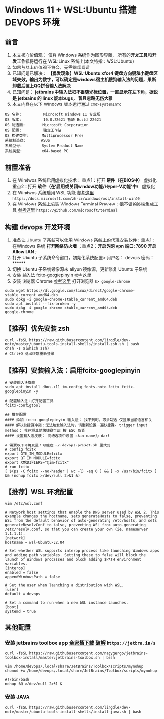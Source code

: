 # Windows 11 + WSL:Ubuntu 搭建 DEVOPS 环境

## 前言
1. 本文核心价值观： 仅将 Windows 系统作为图形界面， 所有的**开发工具**和**开发工作**都将运行在 WSL:Linux 系统上(本文特指：WSL:Ubuntu)
2. 如果与以上价值观不符合，无需继续阅读
3. 已知问题已解决： **【偶发现象】WSL:Ubuntu xfce4 键盘方向键和小键盘区域失效，输出为数字，可以确定是windows宿主机搜狗输入法的问题，果断卸载后装上QQ拼音输入法解决**
4. 已知问题： **jetbrains 中输入法框不跟随光标位置，一直显示在左下角，据说是 jetbrains 的 linux 版本bugs， 暂且忽略无伤大雅**
5. 本文内容在以下 Windows 版本运行通过 `cmd>systeminfo`
```
OS 名称:          Microsoft Windows 11 专业版
OS 版本:          10.0.22621 暂缺 Build 22621
OS 制造商:        Microsoft Corporation
OS 配置:          独立工作站
OS 构建类型:      Multiprocessor Free
系统制造商:       ASUS
系统型号:         System Product Name
系统类型:         x64-based PC
```

## 前置准备
1. 在 Windwos 系统启用虚拟化技术：  重点1：打开 **硬件（在BIOS中）** 虚拟化  重点2：打开 **软件（在‘启用或关闭window功能/Hyper-V功能’中）** 虚拟化
2. 在 Windwos 系统启用 WSL 功能 [参考这里](https://docs.microsoft.com/zh-cn/windows/wsl/install-win10) `https://docs.microsoft.com/zh-cn/windows/wsl/install-win10`
3. 在 Windows 系统上安装 Windows Terminal Preview：很不错的终端集成工具 [参考这里](https://github.com/microsoft/terminal) `https://github.com/microsoft/terminal`


## 构建 devops 开发环境
1. 准备让 Ubuntu 子系统可以使用 Windows 系统上的代理安装软件：重点1：在Windows 系统 **打开网络防火墙** ；重点2：**开启外网 vpn 端口: 7890 开启 Allow LAN** ; 
2. 打开 Ubuntu 子系统命令窗口，初始化系统配置> 用户名： devops 密码：******
3. 切换 Ubuntu 子系统镜像源未 aliyun 镜像源，更新修复 Ubuntu 子系统
4. 安装 输入法 fcitx-googlepinyin [参考这里](#推荐安装输入法启用fcitx-googlepinyin)
5. 安装 浏览器 Chrome [参考这里](https://learn.microsoft.com/zh-cn/windows/wsl/tutorials/gui-apps#install-google-chrome-for-linux) 打开浏览器 `$> google-chrome`
```
sudo wget https://dl.google.com/linux/direct/google-chrome-stable_current_amd64.deb
sudo dpkg -i google-chrome-stable_current_amd64.deb
sudo apt install --fix-broken -y
sudo dpkg -i google-chrome-stable_current_amd64.deb
google-chrome
```

## 【推荐】优先安装 zsh 
```
curl -fsSL https://raw.githubusercontent.com/lingdle/dev-note/master/ubuntu-tools-install-shells/install-zsh.sh | bash
chsh -s $(which zsh)
# Ctrl+D 退出终端重新登录
```

## 【推荐】安装输入法：启用fcitx-googlepinyin
```
# 安装输入法依赖
sudo apt install dbus-x11 im-config fonts-noto fcitx fcitx-googlepinyin -y

# 配置输入法：打开配置工具
fcitx-configtool

## 推荐配置
#### 添加 fcitx-googlepinyin 输入法： 找不到时，取消勾选-仅显示当前语言相关
#### 解决快捷键冲突：无法触发输入法时，请重新设置一遍快捷键- trigger input method； 推荐将其他快捷键全部 按 ESC 取消
#### 设置输入法皮肤： 高级选项中设置 skin name为 dark

# 需要以下环境变量：可能在 ~/.devops-preset.sh 里找到
# config fcitx
export GTK_IM_MODULE=fcitx
export QT_IM_MODULE=fcitx
export XMODIFIERS="@im=fcitx"
# run fcitx
[ $(ps -C fcitx --no-header | wc -l) -eq 0 ] && [ -x /usr/bin/fcitx ] && (nohup fcitx >/dev/null 2>&1 &)

```
## 【推荐】WSL 环境配置
`vim /etc/wsl.conf`
```
# Network host settings that enable the DNS server used by WSL 2. This example changes the hostname, sets generateHosts to false, preventing WSL from the default behavior of auto-generating /etc/hosts, and sets generateResolvConf to false, preventing WSL from auto-generating /etc/resolv.conf, so that you can create your own (ie. nameserver 1.1.1.1).
[network]
hostname = wsl-Ubuntu-22.04

# Set whether WSL supports interop process like launching Windows apps and adding path variables. Setting these to false will block the launch of Windows processes and block adding $PATH environment variables.
[interop]
enabled = false
appendWindowsPath = false

# Set the user when launching a distribution with WSL.
[user]
default = devops

# Set a command to run when a new WSL instance launches.
[boot]
systemd = true
```


## 其他配置 

### 安装 jetbrains toolbox app [全家桶下载](https://www.jetbrains.com/zh-cn/toolbox-app/) [破解](https://jetbra.in/s) `https://jetbra.in/s`
```
curl -fsSL https://raw.githubusercontent.com/nagygergo/jetbrains-toolbox-install/master/jetbrains-toolbox.sh | bash
```

`vim /home/devops/.local/share/JetBrains/Toolbox/scripts/mynohup`  
`chomod +x /home/devops/.local/share/JetBrains/Toolbox/scripts/mynohup`
```
#!/bin/bash
nohup $@ >/dev/null 2>&1 &
```

### 安装 JAVA
```
curl -fsSL https://raw.githubusercontent.com/lingdle/dev-note/master/ubuntu-tools-install-shells/install-java.sh | bash
```


